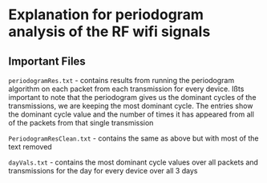 # Explanation for periodogram analysis of the RF wifi signals

## Important Files
`periodogramRes.txt` - contains results from running the periodogram algorithm on each packet from each transmission for every device. Ißts important to note that the periodogram gives us the dominant cycles of the transmissions, we are keeping the most dominant cycle. The entries show the dominant cycle value and the number of times it has appeared from all of the packets from that single transmission

`PeriodogramResClean.txt` - contains the same as above but with most of the text removed

`dayVals.txt` - contains the most dominant cycle values over all packets and transmissions for the day for every device over all 3 days